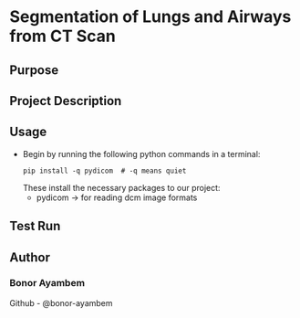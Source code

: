 # Segmentation of Lungs and Airways from CT Scan

## Purpose

## Project Description

## Usage
* Begin by running the following python commands in a terminal:
  ```
  pip install -q pydicom  # -q means quiet
  ```
  These install the necessary packages to our project:
    * pydicom -> for reading dcm image formats

## Test Run

## Author

### Bonor Ayambem

Github - @bonor-ayambem
